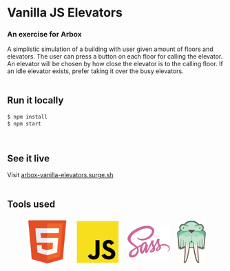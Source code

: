 # Vanilla JS Elevators

### An exercise for Arbox

A simplistic simulation of a building with user given amount of floors and elevators.
The user can press a button on each floor for calling the elevator. An elevator will be chosen by how close the elevator is to the calling floor. If an idle elevator exists, prefer taking it over the busy elevators.
<br />
<br />

## Run it locally

```
$ npm install
$ npm start
```

<br />

## See it live

Visit [arbox-vanilla-elevators.surge.sh](arbox-vanilla-elevators.surge.sh)
<br />
<br />

## Tools used

<div style="margin: 5%; display: flex; justify-content: space-evenly; align-items: center">
    <a href="http://vanilla-js.com/" target="_blank">
        <img src="src/media/images/html.png" width="100px" />
    </a>
    <a href="https://developer.mozilla.org/en-US/docs/Web/JavaScript" target="_blank">
        <img src="src/media/images/javascript.png" width="100px"  />
    </a>
    <a href="https://sass-lang.com/" target="_blank">
        <img src="src/media/images/sass.png" width="100px" />
    </a>
    <a href="https://surge.sh/" target="_blank">
        <img src="src/media/images/surge.png" width="66px" />
    </a>
</div>
